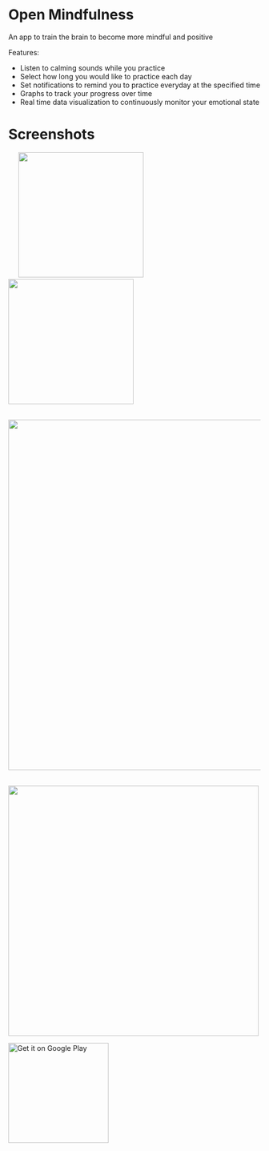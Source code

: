 # Open Mindfulness
An app to train the brain to become more mindful and positive

Features:</br>
* Listen to calming sounds while you practice
* Select how long you would like to practice each day
* Set notifications to remind you to practice everyday at the specified time
* Graphs to track your progress over time 
* Real time data visualization to continuously monitor your emotional state

# Screenshots
&nbsp;&nbsp;&nbsp;&nbsp;&nbsp;<img src="https://user-images.githubusercontent.com/36819928/45591856-eebf1580-b92c-11e8-9f21-bd4cdf8b2e20.png" width="250">
&nbsp;&nbsp;&nbsp;&nbsp;&nbsp;&nbsp;&nbsp;&nbsp;&nbsp;&nbsp;&nbsp;&nbsp;&nbsp;&nbsp;&nbsp;&nbsp;&nbsp;&nbsp;&nbsp;&nbsp;&nbsp;&nbsp;&nbsp;&nbsp;&nbsp;&nbsp;&nbsp;&nbsp;&nbsp;
<img src="https://user-images.githubusercontent.com/36819928/45591876-62612280-b92d-11e8-872d-ea0e7ab2f95c.png" width="250"></br></br>

<img src = "https://user-images.githubusercontent.com/36819928/45591860-f41c6000-b92c-11e8-8925-5c85b2bedec0.png" width="700">

&nbsp;&nbsp;&nbsp;&nbsp;&nbsp;&nbsp;&nbsp;&nbsp;&nbsp;&nbsp;&nbsp;&nbsp;&nbsp;&nbsp;&nbsp;&nbsp;&nbsp;&nbsp;&nbsp;&nbsp;<img src="https://user-images.githubusercontent.com/36819928/45591859-f2eb3300-b92c-11e8-951f-fb38e658f078.png" width = "500">

<a href='https://play.google.com/store/apps/details?id=com.gmail.sstr224a.transience&hl=en&pcampaignid=MKT-Other-global-all-co-prtnr-py-PartBadge-Mar2515-1'><img alt='Get it on Google Play' src='https://play.google.com/intl/en_us/badges/images/generic/en_badge_web_generic.png' width="200"/></a>

